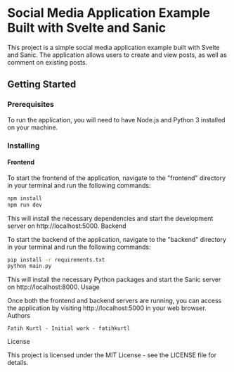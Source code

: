 # Social Media Application Example Built with Svelte and Sanic

This project is a simple social media application example built with Svelte and Sanic. The application allows users to create and view posts, as well as comment on existing posts.

## Getting Started

### Prerequisites

To run the application, you will need to have Node.js and Python 3 installed on your machine.

### Installing

#### Frontend

To start the frontend of the application, navigate to the "frontend" directory in your terminal and run the following commands:

```sh
npm install
npm run dev
```

This will install the necessary dependencies and start the development server on http://localhost:5000.
Backend

To start the backend of the application, navigate to the "backend" directory in your terminal and run the following commands:

```sh
pip install -r requirements.txt
python main.py
```

This will install the necessary Python packages and start the Sanic server on http://localhost:8000.
Usage

Once both the frontend and backend servers are running, you can access the application by visiting http://localhost:5000 in your web browser.
Authors

    Fatih Kurtl - Initial work - fatihkurtl

License

This project is licensed under the MIT License - see the LICENSE file for details.
